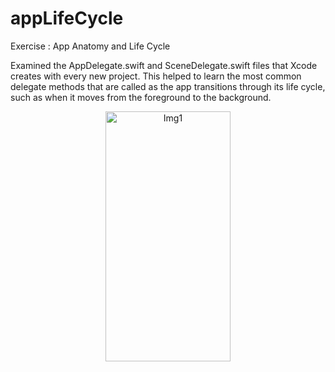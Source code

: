 # appLifeCycle
Exercise : App Anatomy and Life Cycle

Examined the AppDelegate.swift and SceneDelegate.swift files that Xcode creates with every new project. This helped to learn the most common delegate methods that are called as the app transitions through its life cycle, such as when it moves from the foreground to the background.

<p align="center">
  <img width="200" height = "400" alt="Img1" src="https://user-images.githubusercontent.com/90863360/212409418-f7a221ec-9d10-4cbe-be1a-a438e100f6d4.png">
</p>
